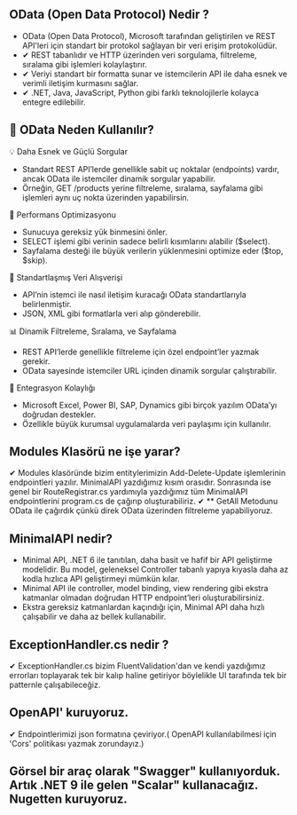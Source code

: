 ﻿## OData (Open Data Protocol) Nedir ?
- OData (Open Data Protocol), Microsoft tarafından geliştirilen ve REST API'leri için standart bir protokol sağlayan bir veri erişim protokolüdür.
- ✔ REST tabanlıdır ve HTTP üzerinden veri sorgulama, filtreleme, sıralama gibi işlemleri kolaylaştırır.
- ✔ Veriyi standart bir formatta sunar ve istemcilerin API ile daha esnek ve verimli iletişim kurmasını sağlar.
- ✔ .NET, Java, JavaScript, Python gibi farklı teknolojilerle kolayca entegre edilebilir.

## 🔹 OData Neden Kullanılır?
💡 Daha Esnek ve Güçlü Sorgular
- Standart REST API’lerde genellikle sabit uç noktalar (endpoints) vardır, ancak OData ile istemciler dinamik sorgular yapabilir.
- Örneğin, GET /products yerine filtreleme, sıralama, sayfalama gibi işlemleri aynı uç nokta üzerinden yapabilirsin.

🚀 Performans Optimizasyonu
- Sunucuya gereksiz yük binmesini önler.
- SELECT işlemi gibi verinin sadece belirli kısımlarını alabilir ($select).
- Sayfalama desteği ile büyük verilerin yüklenmesini optimize eder ($top, $skip).

🔄 Standartlaşmış Veri Alışverişi
- API’nin istemci ile nasıl iletişim kuracağı OData standartlarıyla belirlenmiştir.
- JSON, XML gibi formatlarla veri alıp gönderebilir.

📊 Dinamik Filtreleme, Sıralama, ve Sayfalama
- REST API’lerde genellikle filtreleme için özel endpoint’ler yazmak gerekir.
- OData sayesinde istemciler URL içinden dinamik sorgular çalıştırabilir.

🔌 Entegrasyon Kolaylığı
- Microsoft Excel, Power BI, SAP, Dynamics gibi birçok yazılım OData’yı doğrudan destekler.
- Özellikle büyük kurumsal uygulamalarda veri paylaşımı için kullanılır.

## Modules Klasörü ne işe yarar? 
✔ Modules klasöründe bizim entitylerimizin Add-Delete-Update işlemlerinin endpointleri yazılır. MinimalAPI yazdığımız kısım orasıdır. Sonrasında ise genel bir RouteRegistrar.cs yardımıyla yazdığımız tüm MinimalAPI endpointlerini program.cs de çağırıp oluşturabiliriz.
✔ ** GetAll Metodunu OData ile çağırdık çünkü direk OData üzerinden filtreleme yapabiliyoruz.

## MinimalAPI nedir?
- Minimal API, .NET 6 ile tanıtılan, daha basit ve hafif bir API geliştirme modelidir. Bu model, geleneksel Controller tabanlı yapıya kıyasla daha az kodla hızlıca API geliştirmeyi mümkün kılar.
- Minimal API ile  controller, model binding, view rendering gibi ekstra katmanlar olmadan doğrudan HTTP endpoint’leri oluşturabilirsiniz.
- Ekstra gereksiz katmanlardan kaçındığı için, Minimal API daha hızlı çalışabilir ve daha az bellek kullanabilir.

## ExceptionHandler.cs nedir ?
✔ ExceptionHandler.cs bizim FluentValidation'dan ve kendi yazdığımız errorları toplayarak tek bir kalıp haline getiriyor böylelikle UI tarafında tek bir patternle çalışabileceğiz. 

## OpenAPI' kuruyoruz. 
✔ Endpointlerimizi json formatına çeviriyor.( OpenAPI kullanılabilmesi için 'Cors' politikası yazmak zorundayız.)

## Görsel bir araç olarak "Swagger" kullanıyorduk. Artık .NET 9 ile gelen "Scalar" kullanacağız. Nugetten kuruyoruz.
